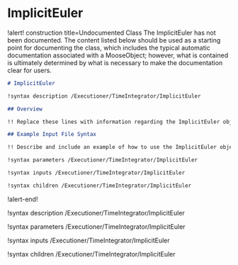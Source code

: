 # ImplicitEuler

!alert! construction title=Undocumented Class
The ImplicitEuler has not been documented. The content listed below should be used as a starting point for
documenting the class, which includes the typical automatic documentation associated with a
MooseObject; however, what is contained is ultimately determined by what is necessary to make the
documentation clear for users.

```markdown
# ImplicitEuler

!syntax description /Executioner/TimeIntegrator/ImplicitEuler

## Overview

!! Replace these lines with information regarding the ImplicitEuler object.

## Example Input File Syntax

!! Describe and include an example of how to use the ImplicitEuler object.

!syntax parameters /Executioner/TimeIntegrator/ImplicitEuler

!syntax inputs /Executioner/TimeIntegrator/ImplicitEuler

!syntax children /Executioner/TimeIntegrator/ImplicitEuler
```
!alert-end!

!syntax description /Executioner/TimeIntegrator/ImplicitEuler

!syntax parameters /Executioner/TimeIntegrator/ImplicitEuler

!syntax inputs /Executioner/TimeIntegrator/ImplicitEuler

!syntax children /Executioner/TimeIntegrator/ImplicitEuler
